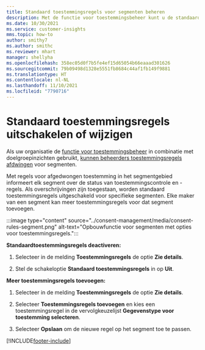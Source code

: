 ```yaml
---
title: Standaard toestemmingsregels voor segmenten beheren
description: Met de functie voor toestemmingsbeheer kunt u de standaardtoestemmingsregels uitschakelen of wijzigen als overschrijvingen zijn ingeschakeld.
ms.date: 10/30/2021
ms.service: customer-insights
mms.topic: how-to
author: smithy7
ms.author: smithc
ms.reviewer: mhart
manager: shellyha
ms.openlocfilehash: 358ec05d0f7b5fe4ef15d65054b66eaaad301626
ms.sourcegitcommit: 79b09498d1328e5551fb8684c44af1fb149f9881
ms.translationtype: HT
ms.contentlocale: nl-NL
ms.lasthandoff: 11/10/2021
ms.locfileid: "7790716"
---
```

# <a name="disable-or-change-default-consent-rules"></a>Standaard toestemmingsregels uitschakelen of wijzigen

Als uw organisatie de [functie voor toestemmingsbeheer](../consent-management/overview.md) in combinatie met doelgroepinzichten gebruikt, [kunnen beheerders toestemmingsregels afdwingen](activate-consent.md) voor segmenten. 

Met regels voor afgedwongen toestemming in het segmentgebied informeert elk segment over de status van toestemmingscontrole en -regels. Als overschrijvingen zijn toegestaan, worden standaard toestemmingsregels uitgeschakeld voor specifieke segmenten. Elke maker van een segment kan meer toestemmingsregels voor dat segment toevoegen. 

:::image type="content" source="../consent-management/media/consent-rules-segment.png" alt-text="Opbouwfunctie voor segmenten met opties voor toestemmingsregels.":::

**Standaardtoestemmingsregels deactiveren:**

1. Selecteer in de melding **Toestemmingsregels** de optie **Zie details**. 

1. Stel de schakeloptie **Standaard toestemmingsregels** in op **Uit**.

**Meer toestemmingsregels toevoegen:**

1. Selecteer in de melding **Toestemmingsregels** de optie **Zie details**. 

1. Selecteer **Toestemmingsregels toevoegen** en kies een toestemmingsregel in de vervolgkeuzelijst **Gegevenstype voor toestemming selecteren**.

1. Selecteer **Opslaan** om de nieuwe regel op het segment toe te passen.

[!INCLUDE[footer-include](../includes/footer-banner.md)] 
